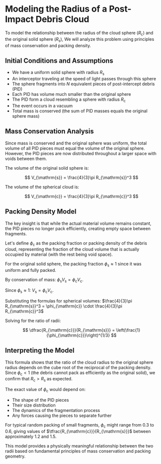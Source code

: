 # Modeling the Radius of a Post-Impact Debris Cloud

To model the relationship between the radius of the cloud sphere ($R_{\mathrm{c}}$) and the original solid sphere ($R_{\mathrm{s}}$), We will analyze this problem using principles of mass conservation and packing density.

## Initial Conditions and Assumptions

-   We have a uniform solid sphere with radius $R_{\mathrm{s}}$
-   An interceptor traveling at the speed of light passes through this sphere
-   The sphere fragments into $N$ equivalent pieces of post-intercept debris (PID)
-   Each PID has volume much smaller than the original sphere
-   The PID form a cloud resembling a sphere with radius $R_{\mathrm{c}}$
-   The event occurs in a vacuum
-   Total mass is conserved (the sum of PID masses equals the original sphere mass)

## Mass Conservation Analysis

Since mass is conserved and the original sphere was uniform, the total volume of all PID pieces must equal the volume of the original sphere. However, the PID pieces are now distributed throughout a larger space with voids between them.

The volume of the original solid sphere is:

$$ V_{\mathrm{s}} = \frac{4}{3}\pi R_{\mathrm{s}}^3 $$

The volume of the spherical cloud is:

$$ V_{\mathrm{c}} = \frac{4}{3}\pi R_{\mathrm{c}}^3 $$

## Packing Density Model

The key insight is that while the actual material volume remains constant, the PID pieces no longer pack efficiently, creating empty space between fragments.

Let's define $\phi_{\mathrm{c}}$ as the packing fraction or packing density of the debris cloud, representing the fraction of the cloud volume that is actually occupied by material (with the rest being void space).

For the original solid sphere, the packing fraction $\phi_{\mathrm{s}} \approx 1$ since it was uniform and fully packed.

By conservation of mass: $\phi_{\mathrm{s}} V_{\mathrm{s}} = \phi_{\mathrm{c}} V_{\mathrm{c}}$.

Since $\phi_{\mathrm{s}} \approx 1$: $V_{\mathrm{s}} = \phi_{\mathrm{c}} V_{\mathrm{c}}$.

Substituting the formulas for spherical volumes: $\frac{4}{3}\pi R_{\mathrm{s}}^3 = \phi_{\mathrm{c}} \cdot \frac{4}{3}\pi R_{\mathrm{c}}^3$

Solving for the ratio of radii:

$$ \dfrac{R_{\mathrm{c}}}{R_{\mathrm{s}}} = \left(\frac{1}{\phi_{\mathrm{c}}}\right)^{1/3} $$

## Interpreting the Model

This formula shows that the ratio of the cloud radius to the original sphere radius depends on the cube root of the reciprocal of the packing density. Since $\phi_{\mathrm{c}} < 1$ (the debris cannot pack as efficiently as the original solid), we confirm that $R_{\mathrm{c}} > R_{\mathrm{s}}$ as expected.

The exact value of $\phi_{\mathrm{c}}$ would depend on:

-   The shape of the PID pieces
-   Their size distribution
-   The dynamics of the fragmentation process
-   Any forces causing the pieces to separate further

For typical random packing of small fragments, $\phi_{\mathrm{c}}$ might range from $0.3$ to $0.6$, giving values of $\tfrac{R_{\mathrm{c}}}{R_{\mathrm{s}}}$ between approximately $1.2$ and $1.5$.

This model provides a physically meaningful relationship between the two radii based on fundamental principles of mass conservation and packing geometry.
